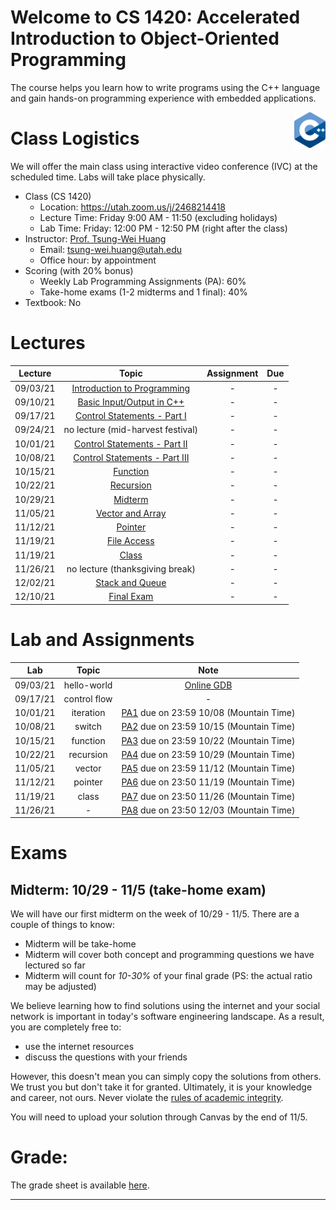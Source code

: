 # Welcome to CS 1420: Accelerated Introduction to Object-Oriented Programming

The course helps you learn how to write programs using the C++ language and gain hands-on programming experience with embedded applications.

<img align="right" width="10%" src="images/course-image.png">

# Class Logistics

We will offer the main class using interactive video conference (IVC) at the scheduled time. Labs will take place physically.

+ Class (CS 1420)
  + Location: https://utah.zoom.us/j/2468214418
  + Lecture Time: Friday 9:00 AM - 11:50 (excluding holidays)
  + Lab Time: Friday: 12:00 PM - 12:50 PM (right after the class)
+ Instructor: [Prof. Tsung-Wei Huang][Tsung-Wei Huang]
  + Email: tsung-wei.huang@utah.edu
  + Office hour: by appointment
+ Scoring (with 20% bonus)
  + Weekly Lab Programming Assignments (PA): 60%
  + Take-home exams (1-2 midterms and 1 final): 40%
+ Textbook: No

# Lectures

| Lecture  | Topic | Assignment | Due | 
| :-:      | :-:   | :-:        | :-: |
| 09/03/21 | [Introduction to Programming](slides/lecture1.pdf) | - | - |
| 09/10/21 | [Basic Input/Output in C++](slides/lecture2.pdf) | - | - |
| 09/17/21 | [Control Statements - Part I](slides/lecture3.pdf) | - | - |
| 09/24/21 | no lecture (mid-harvest festival) | - | - |
| 10/01/21 | [Control Statements - Part II](slides/lecture4.pdf) | - | - |
| 10/08/21 | [Control Statements - Part III](slides/lecture5.pdf) | - | - |
| 10/15/21 | [Function](slides/lecture6.pdf) | - | - |
| 10/22/21 | [Recursion](slides/lecture7.pdf) | - | - |
| 10/29/21 | [Midterm](exams/midterm-1.docx) | - | - |
| 11/05/21 | [Vector and Array](slides/lecture8.pdf) | - | - |
| 11/12/21 | [Pointer](slides/lecture9.pdf) | - | - |
| 11/19/21 | [File Access](slides/lecture10.pdf) | - | - |
| 11/19/21 | [Class](slides/lecture11.pdf) | - | - |
| 11/26/21 | no lecture (thanksgiving break) | - | - |
| 12/02/21 | [Stack and Queue](slides/lecture12.pdf) | - | - |
| 12/10/21 | [Final Exam](exams/final.docx) | - | - |
 
# Lab and Assignments

| Lab      | Topic  | Note |
| :-:      | :-:    | :-:  |
| 09/03/21 | hello-world | [Online GDB](https://www.onlinegdb.com/) |
| 09/17/21 | control flow | - |
| 10/01/21 | iteration | [PA1](PAs/PA1.docx) due on 23:59 10/08 (Mountain Time) |
| 10/08/21 | switch    | [PA2](PAs/PA2.docx) due on 23:59 10/15 (Mountain Time) |
| 10/15/21 | function  | [PA3](PAs/PA3.docx) due on 23:59 10/22 (Mountain Time) |
| 10/22/21 | recursion | [PA4](PAs/PA4.docx) due on 23:59 10/29 (Mountain Time) |
| 11/05/21 | vector    | [PA5](PAs/PA5.docx) due on 23:59 11/12 (Mountain Time) |
| 11/12/21 | pointer   | [PA6](PAs/PA6.docx) due on 23:50 11/19 (Mountain Time) |
| 11/19/21 | class     | [PA7](PAs/PA7.docx) due on 23:50 11/26 (Mountain Time) |
| 11/26/21 | -         | [PA8](PAs/PA8.docx) due on 23:50 12/03 (Mountain Time) |


# Exams


## Midterm: 10/29 - 11/5 (take-home exam)

We will have our first midterm on the week of 10/29 - 11/5.
There are a couple of things to know:

  + Midterm will be take-home
  + Midterm will cover both concept and programming questions we have lectured so far
  + Midterm will count for *10-30%* of your final grade (PS: the actual ratio may be adjusted)

We believe learning how to find solutions using the internet and your social network is important in today's software engineering landscape.
As a result, you are completely free to:
  + use the internet resources
  + discuss the questions with your friends

However, this doesn't mean you can simply copy the solutions from others.
We trust you but don't take it for granted. 
Ultimately, it is your knowledge and career, not ours.
Never violate the [rules of academic integrity](https://regulations.utah.edu/academics/6-400.php). 

You will need to upload your solution through Canvas by the end of 11/5. 

# Grade: 

The grade sheet is available [here](https://docs.google.com/spreadsheets/d/1-UcFXgP9A3SDcwU_f5XxV68YFjVbHQeYIMI3m8mGtkI/edit#gid=0).


---

[Tsung-Wei Huang]:    https://tsung-wei-huang.github.io/

